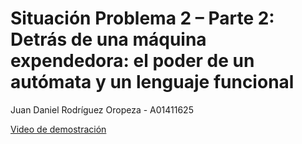 # Situación Problema 2 – Parte 2: Detrás de una máquina expendedora: el poder de un autómata y un lenguaje funcional

Juan Daniel Rodríguez Oropeza - A01411625

[Video de demostración](https://drive.google.com/file/d/1q8TyqTGKOgcZOGLG-4HzSeVFPDkfED9G/view?usp=sharing)
